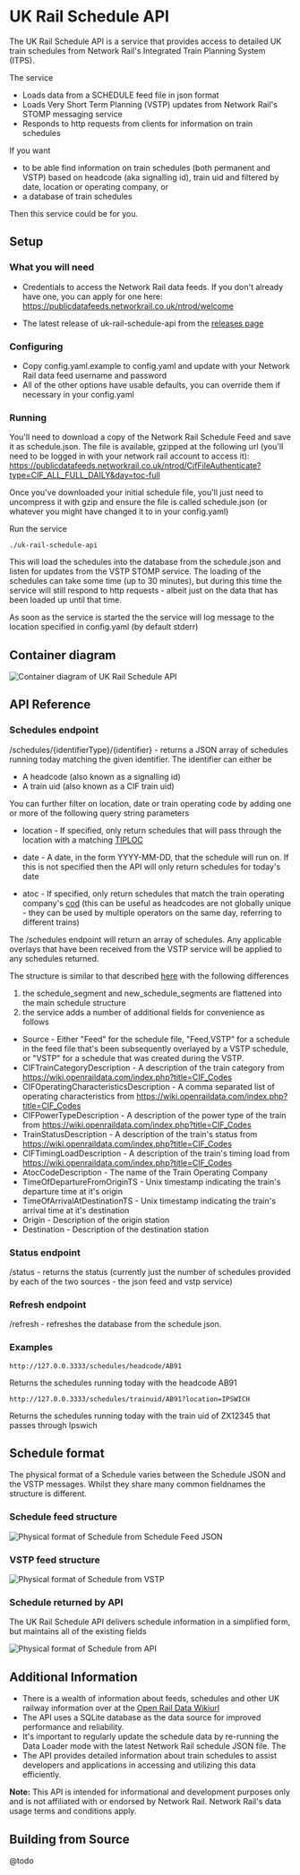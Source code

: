 # UK Rail Schedule API

The UK Rail Schedule API is a service that provides access to detailed UK train schedules from Network Rail's Integrated Train Planning System (ITPS).

The service
- Loads data from a SCHEDULE feed file in json format
- Loads Very Short Term Planning (VSTP) updates from Network Rail's STOMP messaging service
- Responds to http requests from clients for information on train schedules 

If you want
- to be able find information on train schedules (both permanent and VSTP) based on headcode (aka signalling id), train uid and filtered by date, location or operating company, or
- a database of train schedules 

Then this service could be for you.




## Setup

### What you will need

- Credentials to access the Network Rail data feeds. If you don't already have one, you can apply for one here: https://publicdatafeeds.networkrail.co.uk/ntrod/welcome

- The latest release of uk-rail-schedule-api from the [releases page](https://github.com/andrewl/uk-rail-schedule-api/releases/latest)

### Configuring

- Copy config.yaml.example to config.yaml and update with your Network Rail data feed username and password
- All of the other options have usable defaults, you can override them if necessary in your config.yaml 

### Running

You'll need to download a copy of the Network Rail Schedule Feed and save it as schedule.json. The file is available, gzipped at the following url (you'll need to be logged in with your network rail account to access it): https://publicdatafeeds.networkrail.co.uk/ntrod/CifFileAuthenticate?type=CIF_ALL_FULL_DAILY&day=toc-full

Once you've downloaded your initial schedule file, you'll just need to uncompress it with gzip and ensure the file is called schedule.json (or whatever you might have changed it to in your config.yaml)

Run the service

    ./uk-rail-schedule-api

This will load the schedules into the database from the schedule.json and listen for updates from the VSTP STOMP service. The loading of the schedules can take some time (up to 30 minutes), but during this time the service will still respond to http requests - albeit just on the data that has been loaded up until that time.

As soon as the service is started the the service will log message to the location specified in config.yaml (by default stderr)

## Container diagram

![Container diagram of UK Rail Schedule API](./docs/container.png) 

## API Reference

### Schedules endpoint

/schedules/{identifierType}/{identifier} - returns a JSON array of schedules running today matching the given identifier. The identifier can either be
- A headcode (also known as a signalling id) 
- A train uid (also known as a CIF train uid)

You can further filter on location, date or train operating code by adding one or more of the following query string parameters
- location - If specified, only return schedules that will pass through the location with a matching [TIPLOC](https://wiki.openraildata.com/index.php/Identifying_Locations
)
- date - A date, in the form YYYY-MM-DD, that the schedule will run on. If this is not specified then the API will only return schedules for today's date

- atoc - If specified, only return schedules that match the train operating company's [cod](https://wiki.openraildata.com/index.php?title=TOC_Codes) (this can be useful as headcodes are not globally unique - they can be used by multiple operators on the same day, referring to different trains)


The /schedules endpoint will return an array of schedules. Any applicable overlays that have been received from the VSTP service will be applied to any schedules returned.

The structure is similar to that described [here](https://wiki.openraildata.com/index.php?title=Schedule_Records) with the following differences

1. the schedule_segment and new_schedule_segments are flattened into the main schedule structure
2. the service adds a number of additional fields for convenience as follows

- Source - Either "Feed" for the schedule file, "Feed,VSTP" for a schedule in the feed file that's been subsequently overlayed by a VSTP schedule, or "VSTP" for a schedule that was created during the VSTP.
- CIFTrainCategoryDescription - A description of the train category from https://wiki.openraildata.com/index.php?title=CIF_Codes
- CIFOperatingCharacteristicsDescription - A comma separated list of operating characteristics from https://wiki.openraildata.com/index.php?title=CIF_Codes
- CIFPowerTypeDescription - A description of the power type of the train from https://wiki.openraildata.com/index.php?title=CIF_Codes
- TrainStatusDescription - A description of the train's status from https://wiki.openraildata.com/index.php?title=CIF_Codes
- CIFTimingLoadDescription - A description of the train's timing load from https://wiki.openraildata.com/index.php?title=CIF_Codes
- AtocCodeDescription - The name of the Train Operating Company
- TimeOfDepartureFromOriginTS - Unix timestamp indicating the train's departure time at it's origin
- TimeOfArrivalAtDestinationTS - Unix timestamp indicating the train's arrival time at it's destination
- Origin - Description of the origin station
- Destination - Description of the destination station

### Status endpoint
 
/status - returns the status (currently just the number of schedules provided by each of the two sources - the json feed and vstp service)

### Refresh endpoint

/refresh - refreshes the database from the schedule json.

### Examples

    http://127.0.0.3333/schedules/headcode/AB91

Returns the schedules running today with the headcode AB91

    http://127.0.0.3333/schedules/trainuid/AB91?location=IPSWICH

Returns the schedules running today with the train uid of ZX12345 that passes through Ipswich

## Schedule format

The physical format of a Schedule varies between the Schedule JSON and the VSTP messages. Whilst they share many common fieldnames the structure is different.

### Schedule feed structure

![Physical format of Schedule from Schedule Feed JSON](./docs/schedule-json.png) 


### VSTP feed structure

![Physical format of Schedule from VSTP](./docs/vstp-json.png) 

### Schedule returned by API

The UK Rail Schedule API delivers schedule information in a simplified form, but maintains all of the existing fields

![Physical format of Schedule from API](./docs/api-json.png) 

## Additional Information

- There is a wealth of information about feeds, schedules and other UK railway information over at the [Open Rail Data Wikiurl](https://wiki.openraildata.com/index.php)
- The API uses a SQLite database as the data source for improved performance and reliability.
- It's important to regularly update the schedule data by re-running the Data Loader mode with the latest Network Rail schedule JSON file. The
- The API provides detailed information about train schedules to assist developers and applications in accessing and utilizing this data efficiently.

**Note:** This API is intended for informational and development purposes only and is not affiliated with or endorsed by Network Rail. Network Rail's data usage terms and conditions apply.

## Building from Source

@todo
